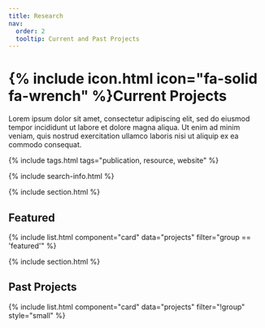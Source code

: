 ```yaml
---
title: Research
nav:
  order: 2
  tooltip: Current and Past Projects
---
```


# {% include icon.html icon="fa-solid fa-wrench" %}Current Projects

Lorem ipsum dolor sit amet, consectetur adipiscing elit, sed do eiusmod tempor incididunt ut labore et dolore magna aliqua.
Ut enim ad minim veniam, quis nostrud exercitation ullamco laboris nisi ut aliquip ex ea commodo consequat.

{% include tags.html tags="publication, resource, website" %}

{% include search-info.html %}

{% include section.html %}

## Featured

{% include list.html component="card" data="projects" filter="group == 'featured'" %}

{% include section.html %}

## Past Projects

{% include list.html component="card" data="projects" filter="!group" style="small" %}
